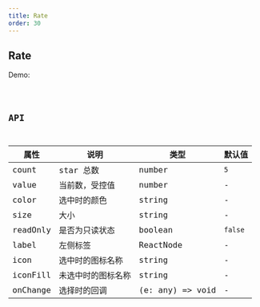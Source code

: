 ```yaml
---
title: Rate
order: 30
---
```


## Rate

Demo:

<code src="./rate/index.tsx" />

## API

| 属性 | 说明 | 类型 | 默认值 |
| --- | --- | ---- | --- |
| count | star 总数 | number | `5` |
| value | 当前数，受控值 | number | - |
| color | 选中时的颜色 | string | - |
| size | 大小 | string | - |
| readOnly | 是否为只读状态 | boolean | `false` |
| label | 左侧标签 | ReactNode | - |
| icon | 选中时的图标名称 | string | - |
| iconFill | 未选中时的图标名称 | string | - |
| onChange | 选择时的回调 | (e: any) => void | - |

